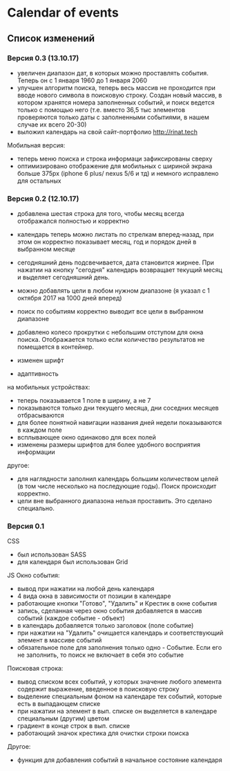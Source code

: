 # Calendar of events

## Список изменений

### Версия 0.3 (13.10.17)
- увеличен диапазон дат, в которых можно проставлять события. Теперь он с 1 января 1960 до 1 января 2060
- улучшен алгоритм поиска, теперь весь массив не проходится при вводе нового символа в поисковую строку. Создан новый массив, в котором хранятся номера заполненных событий, и поиск ведется только с помощью него (т.е. вместо 36,5 тыс элементов проверяются только даты с заполненными событиями, в нашем случае их всего 20-30)
- выложил календарь на свой сайт-портфолио http://rinat.tech

Мобильная версия:
- теперь меню поиска и строка информаци зафиксированы сверху
- оптимизировано отображение для мобильных с шириной экрана больше 375px (iphone 6 plus/ nexus 5/6 и тд) и немного исправлено для остальных

### Версия 0.2 (12.10.17)
- добавлена шестая строка для того, чтобы месяц всегда отображался полностью и корректно
- календарь теперь можно листать по стрелкам вперед-назад, при этом он корректно показывает месяц, год и порядок дней в выбранном месяце
- сегодняшний день подсвечивается, дата становится жирнее. При нажатии на кнопку "сегодня" календарь возвращает текущий месяц и выделяет сегодняшний день.
- можно добавлять цели в любом нужном диапазоне (я указал с 1 октября 2017 на 1000 дней вперед)
- поиск по событиям корректно выводит все цели в выбранном диапазоне
- добавлено колесо прокрутки с небольшим отступом для окна поиска. Отображается только если количество результатов не помещается в контейнер.
- изменен шрифт

- адаптивность

на мобильных устройствах:
- теперь показывается 1 поле в ширину, а не 7
- показываются только дни текущего месяца, дни соседних месяцев отбрасываются
- для более понятной навигации названия дней недели показываются в каждом поле
- всплывающее окно одинаково для всех полей
- изменены размеры шрифтов для более удобного восприятия информации

другое:
- для наглядности заполнил календарь большим количеством целей (в том числе несколько на последующие годы). Поиск происходит корректно.
- цели вне выбранного диапазона нельзя проставить. Это сделано специально.

### Версия 0.1
CSS
- был использован SASS 
- для календаря был использован Grid

JS
Окно события:
- вывод при нажатии на любой день календаря
- 4 вида окна в зависимости от позиции в календаре
- работающие кнопки "Готово", "Удалить" и Крестик в окне события
- запись, сделанная через окно события добавляется в массив событий (каждое событие - объект)
- в календарь добавляется только заголовок (поле событие)
- при нажатии на "Удалить" очищается календарь и соответствующий элемент в массиве событий
- обязательное поле для заполнения только одно - Событие. Если его не заполнить, то поиск не включает в себя это событие

Поисковая строка:
- вывод списком всех событий, у которых значение любого элемента содержит выражение, введенное в поисковую строку
- выделение специальным фоном на календаре тех событий, которые есть в выпадающем списке
- при нажатии на элемент в вып. списке он выделяется в календаре специальным (другим) цветом
- градиент в конце строк в вып. списке
- работающий значок крестика для очистки строки поиска

Другое:
- функция для добавления событий в начальное состояние календаря
